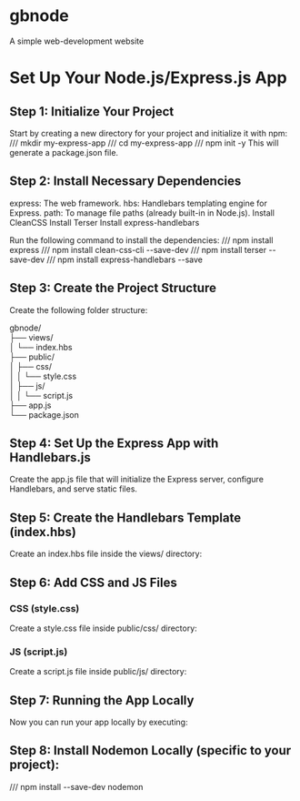 # gbnode

A simple web-development website

# Set Up Your Node.js/Express.js App

## Step 1: Initialize Your Project

Start by creating a new directory for your project and initialize it with npm:
/// mkdir my-express-app
/// cd my-express-app
/// npm init -y
This will generate a package.json file.

## Step 2: Install Necessary Dependencies

express: The web framework.
hbs: Handlebars templating engine for Express.
path: To manage file paths (already built-in in Node.js).
Install CleanCSS
Install Terser
Install express-handlebars

Run the following command to install the dependencies:
/// npm install express
/// npm install clean-css-cli --save-dev
/// npm install terser --save-dev
/// npm install express-handlebars --save

## Step 3: Create the Project Structure

Create the following folder structure:

gbnode/  
├── views/  
│ └── index.hbs  
├── public/  
│ ├── css/  
│ │ └── style.css  
│ ├── js/  
│ │ └── script.js  
├── app.js  
└── package.json

## Step 4: Set Up the Express App with Handlebars.js

Create the app.js file that will initialize the Express server, configure Handlebars, and serve static files.

## Step 5: Create the Handlebars Template (index.hbs)

Create an index.hbs file inside the views/ directory:

## Step 6: Add CSS and JS Files

### CSS (style.css)

Create a style.css file inside public/css/ directory:

### JS (script.js)

Create a script.js file inside public/js/ directory:

## Step 7: Running the App Locally

Now you can run your app locally by executing:

## Step 8: Install Nodemon Locally (specific to your project):

/// npm install --save-dev nodemon
